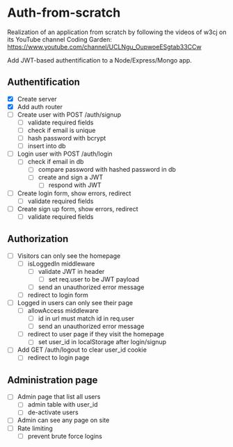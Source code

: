 # Auth-from-scratch
Realization of an application from scratch by following the videos of w3cj on its YouTube channel Coding Garden: https://www.youtube.com/channel/UCLNgu_OupwoeESgtab33CCw

Add JWT-based authentification to a Node/Express/Mongo app.

## Authentification
* [X] Create server
* [X] Add auth router
* [ ] Create user with POST /auth/signup
    * [ ] validate required fields
    * [ ] check if email is unique
    * [ ] hash password with bcrypt
    * [ ] insert into db
* [ ] Login user with POST /auth/login
    * [ ] check if email in db
        * [ ] compare password with hashed password in db
        * [ ] create and sign a JWT
            * [ ] respond with JWT
* [ ] Create login form, show errors, redirect
    * [ ] validate required fields
* [ ] Create sign up form, show errors, redirect
    * [ ] validate required fields

## Authorization
* [ ] Visitors can only see the homepage
    * [ ] isLoggedIn middleware
        * [ ] validate JWT in header
            * [ ] set req.user to be JWT payload
        * [ ] send an unauthorized error message
    * [ ] redirect to login form
* [ ] Logged in users can only see their page
    * [ ] allowAccess middleware
        * [ ] id in url must match id in req.user
        * [ ] send an unauthorized error message
    * [ ] redirect to user page if they visit the homepage
        * [ ] set user_id in localStorage after login/signup
* [ ] Add GET /auth/logout to clear user_id cookie
    * [ ] redirect to login page

## Administration page
* [ ] Admin page that list all users
    * [ ] admin table with user_id
    * [ ] de-activate users
* [ ] Admin can see any page on site
* [ ] Rate limiting
    * [ ] prevent brute force logins